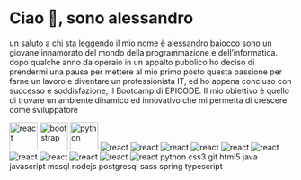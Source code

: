 <h1>Ciao 👋, sono alessandro</h1>

un saluto a chi sta leggendo il mio nome è alessandro baiocco sono un giovane innamorato del mondo della programmazione e dell’informatica. dopo qualche anno da operaio in un appalto pubblico ho deciso di prendermi una pausa per 
mettere al mio primo posto questa passione per farne un lavoro e diventare un professionista IT, ed ho appena concluso con successo e soddisfazione, il Bootcamp di EPICODE. Il mio obiettivo è quello di trovare un ambiente 
dinamico ed innovativo che mi permetta di crescere come sviluppatore

<img src="https://dariopironi.com/wp-content/uploads/2022/04/react-guida-1-1024x538.png" alt="react" style="width:50px;height:50px;display:inline"/>
<img src="https://pbs.twimg.com/profile_images/1273081551354396672/-Tzadxix_400x400.jpg" alt="bootstrap" style="width:50px;height:50px;display:inline"/>
<img src="https://banner2.cleanpng.com/20180811/pul/kisspng-python-general-purpose-programming-language-comput-python-programming-language-symphony-solution-5b6ee0c863a5a1.6306397415339931604082.jpg" alt="python" style="width:50px;height:50px;display:inline"/>
<img src="https://dariopironi.com/wp-content/uploads/2022/04/react-guida-1-1024x538.png" alt="react"/>
<img src="https://dariopironi.com/wp-content/uploads/2022/04/react-guida-1-1024x538.png" alt="react"/>
<img src="https://dariopironi.com/wp-content/uploads/2022/04/react-guida-1-1024x538.png" alt="react"/>
<img src="https://dariopironi.com/wp-content/uploads/2022/04/react-guida-1-1024x538.png" alt="react"/>
<img src="https://dariopironi.com/wp-content/uploads/2022/04/react-guida-1-1024x538.png" alt="react"/>
<img src="https://dariopironi.com/wp-content/uploads/2022/04/react-guida-1-1024x538.png" alt="react"/>
<img src="https://dariopironi.com/wp-content/uploads/2022/04/react-guida-1-1024x538.png" alt="react"/>
<img src="https://dariopironi.com/wp-content/uploads/2022/04/react-guida-1-1024x538.png" alt="react"/>
<img src="https://dariopironi.com/wp-content/uploads/2022/04/react-guida-1-1024x538.png" alt="react"/>
<img src="https://dariopironi.com/wp-content/uploads/2022/04/react-guida-1-1024x538.png" alt="react"/>
<img src="https://dariopironi.com/wp-content/uploads/2022/04/react-guida-1-1024x538.png" alt="react"/>
 python css3 git html5 java javascript mssql nodejs postgresql sass spring typescript
